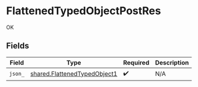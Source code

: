 # FlattenedTypedObjectPostRes

OK


## Fields

| Field                                                                        | Type                                                                         | Required                                                                     | Description                                                                  |
| ---------------------------------------------------------------------------- | ---------------------------------------------------------------------------- | ---------------------------------------------------------------------------- | ---------------------------------------------------------------------------- |
| `json_`                                                                      | [shared.FlattenedTypedObject1](../../models/shared/flattenedtypedobject1.md) | :heavy_check_mark:                                                           | N/A                                                                          |